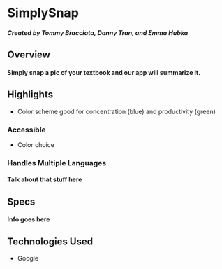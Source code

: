 # SimplySnap

##### Created by Tommy Bracciata, Danny Tran, and Emma Hubka

## Overview 
#### Simply snap a pic of your textbook and our app will summarize it. 


## Highlights
* Color scheme good for concentration (blue) and productivity (green)

### Accessible
* Color choice

### Handles Multiple Languages
#### Talk about that stuff here

## Specs
#### Info goes here

## Technologies Used
* Google 